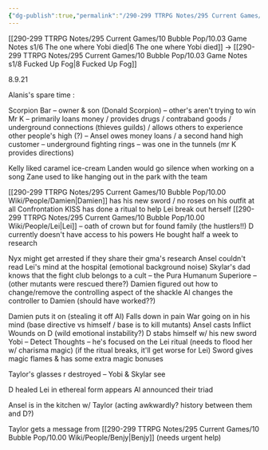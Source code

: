 ```yaml
---
{"dg-publish":true,"permalink":"/290-299 TTRPG Notes/295 Current Games/10 Bubble Pop/10.03 Game Notes s1/7 Damien's an Idiot/"}
---
```



[[290-299 TTRPG Notes/295 Current Games/10 Bubble Pop/10.03 Game Notes s1/6 The one where Yobi died\|6 The one where Yobi died]] -> [[290-299 TTRPG Notes/295 Current Games/10 Bubble Pop/10.03 Game Notes s1/8 Fucked Up Fog\|8 Fucked Up Fog]]

8.9.21

Alanis's spare time :

Scorpion Bar – owner & son (Donald Scorpion) – other's aren't trying to win Mr K – primarily loans money / provides drugs / contraband goods / underground connections (thieves guilds) / allows others to experience other people's high (?) – Ansel owes money loans / a second hand high customer – underground fighting rings – was one in the tunnels (mr K provides directions)

Kelly liked caramel ice-cream Landen would go silence when working on a song Zane used to like hanging out in the park with the team

[[290-299 TTRPG Notes/295 Current Games/10 Bubble Pop/10.00 Wiki/People/Damien\|Damien]] has his new sword / no roses on his outfit at all Confrontation KISS has done a ritual to help Lei break out herself [[290-299 TTRPG Notes/295 Current Games/10 Bubble Pop/10.00 Wiki/People/Lei\|Lei]] – oath of crown but for found family (the hustlers!!) D currently doesn't have access to his powers He bought half a week to research

Nyx might get arrested if they share their gma's research Ansel couldn't read Lei's mind at the hospital (emotional background noise) Skylar's dad knows that the fight club belongs to a cult – the Pura Humanum Superiore – (other mutants were rescued there?) Damien figured out how to change/remove the controlling aspect of the shackle Al changes the controller to Damien (should have worked??)

Damien puts it on (stealing it off Al) Falls down in pain War going on in his mind (base directive vs himself / base is to kill mutants) Ansel casts Inflict Wounds on D (wild emotional instability?) D stabs himself w/ his new sword Yobi – Detect Thoughts – he's focused on the Lei ritual (needs to flood her w/ charisma magic) (if the ritual breaks, it'll get worse for Lei) Sword gives magic flames & has some extra magic bonuses

Taylor's glasses r destroyed – Yobi & Skylar see

D healed Lei in ethereal form appears Al announced their triad

Ansel is in the kitchen w/ Taylor (acting awkwardly? history between them and D?)

Taylor gets a message from [[290-299 TTRPG Notes/295 Current Games/10 Bubble Pop/10.00 Wiki/People/Benjy\|Benjy]] (needs urgent help)